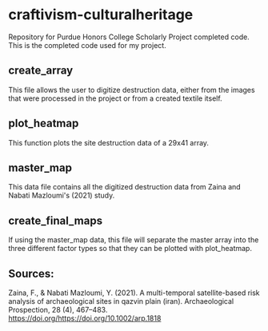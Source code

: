 # craftivism-culturalheritage
Repository for Purdue Honors College Scholarly Project completed code. This is the completed code used for my project.

## create_array
This file allows the user to digitize destruction data, either from the images that were processed in the project or from a created textile itself.

## plot_heatmap
This function plots the site destruction data of a 29x41 array.

## master_map
This data file contains all the digitized destruction data from Zaina and Nabati Mazloumi's (2021) study. 

## create_final_maps
If using the master_map data, this file will separate the master array into the three different factor types so that they can be plotted with plot_heatmap.

## Sources:
Zaina, F., & Nabati Mazloumi, Y. (2021). A multi-temporal satellite-based risk analysis of
archaeological sites in qazvin plain (iran). Archaeological Prospection, 28 (4), 467–483.
https://doi.org/https://doi.org/10.1002/arp.1818
